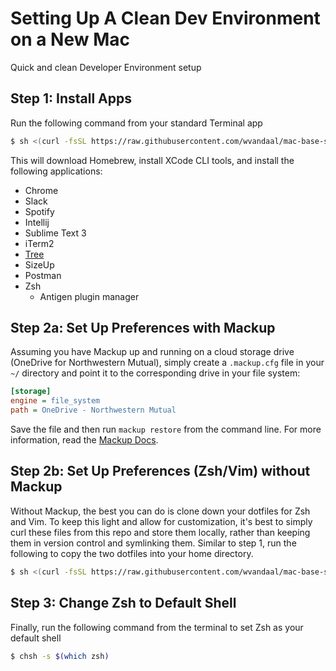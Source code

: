# Setting Up A Clean Dev Environment on a New Mac

Quick and clean Developer Environment setup

## Step 1: Install Apps
Run the following command from your standard Terminal app

```bash
$ sh <(curl -fsSL https://raw.githubusercontent.com/wvandaal/mac-base-setup/master/install_applications.sh)
```

This will download Homebrew, install XCode CLI tools, and install the following applications:

- Chrome
- Slack
- Spotify
- Intellij
- Sublime Text 3
- iTerm2
- [Tree](https://linux.die.net/man/1/tree)
- SizeUp
- Postman
- Zsh
  - Antigen plugin manager

## Step 2a: Set Up Preferences with Mackup
Assuming you have Mackup up and running on a cloud storage drive (OneDrive for Northwestern Mutual), simply create a `.mackup.cfg` file in your `~/` directory and point it to the corresponding drive in your file system:

```ini
[storage]
engine = file_system
path = OneDrive - Northwestern Mutual
```

Save the file and then run `mackup restore` from the command line. For more information, read the [Mackup Docs](https://github.com/lra/mackup).

## Step 2b: Set Up Preferences (Zsh/Vim) without Mackup
Without Mackup, the best you can do is clone down your dotfiles for Zsh and Vim. To keep this light and allow for customization, it's best to simply curl these files from this repo and store them locally, rather than keeping them in version control and symlinking them. Similar to step 1, run the following to copy the two dotfiles into your home directory.

```bash
$ sh <(curl -fsSL https://raw.githubusercontent.com/wvandaal/mac-base-setup/master/install_dotfiles.sh)
```

## Step 3: Change Zsh to Default Shell

Finally, run the following command from the terminal to set Zsh as your default shell

```bash
$ chsh -s $(which zsh)
```

